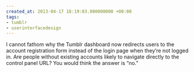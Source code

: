 ```yaml
---
created_at: 2013-04-17 18:19:03.000000000 +00:00
tags:
- tumblr
- userinterfacedesign
---
```


I cannot fathom why the Tumblr dashboard now redirects users to the
account registration form instead of the login page when they’re not
logged in. Are people without existing accounts likely to navigate
directly to the control panel URL? You would think the answer is “no.”
